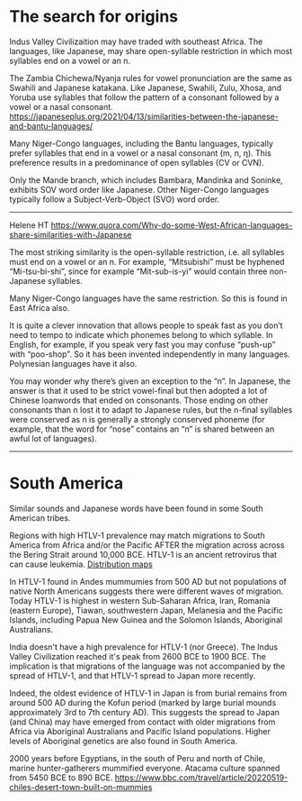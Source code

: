 # The search for origins

Indus Valley Civilizaition may have traded with southeast Africa. The languages, like Japanese, may share open-syllable restriction in which most syllables end on a vowel or an n.


The Zambia Chichewa/Nyanja rules for vowel pronunciation are the same as Swahili and Japanese katakana. Like Japanese, Swahili, Zulu, Xhosa, and Yoruba use syllables that follow the pattern of a consonant followed by a vowel or a nasal consonant.
https://japaneseplus.org/2021/04/13/similarities-between-the-japanese-and-bantu-languages/

Many Niger-Congo languages, including the Bantu languages, typically prefer syllables that end in a vowel or a nasal consonant (m, n, ŋ). This preference results in a predominance of open syllables (CV or CVN).

Only the Mande branch, which includes Bambara, Mandinka and Soninke, exhibits SOV word order like Japanese. Other Niger-Congo languages typically follow a Subject-Verb-Object (SVO) word order.

---

Helene HT
https://www.quora.com/Why-do-some-West-African-languages-share-similarities-with-Japanese

The most striking similarity is the open-syllable restriction, i.e. all syllables must end on a vowel or an n. For example, “Mitsubishi” must be hyphened “Mi-tsu-bi-shi”, since for example “Mit-sub-is-yi” would contain three non-Japanese syllables.

Many Niger-Congo languages have the same restriction. So this is found in East Africa also.

It is quite a clever innovation that allows people to speak fast as you don’t need to tempo to indicate which phonemes belong to which syllable. In English, for example, if you speak very fast you may confuse “push-up” with “poo-shop”. So it has been invented independently in many languages. Polynesian languages have it also.

You may wonder why there’s given an exception to the “n”. In Japanese, the answer is that it used to be strict vowel-final but then adopted a lot of Chinese loanwords that ended on consonants. Those ending on other consonants than n lost it to adapt to Japanese rules, but the n-final syllables were conserved as n is generally a strongly conserved phoneme (for example, that the word for “nose” contains an “n” is shared between an awful lot of languages).

---

# South America

Similar sounds and Japanese words have been found in some South American tribes.  

Regions with high HTLV-1 prevalence may match migrations to South America from Africa and/or the Pacific AFTER the migration across across the Bering Strait around 10,000 BCE.  HTLV-1 is an ancient retrovirus that can cause leukemia. [Distribution maps](https://www.ecdc.europa.eu/sites/default/files/media/en/publications/Publications/geographical-distribution-areas-high-prevalence-HTLV1.pdf)

In HTLV-1 found in Andes mummumies from 500 AD but not populations of native North Americans suggests there were different waves of migration.  Today HTLV-1 is highest in western Sub-Saharan Africa, Iran, Romania (eastern Europe), Tiawan, southwestern Japan, Melanesia and the Pacific Islands, including Papua New Guinea and the Solomon Islands, Aboriginal Australians. 

India doesn't have a high prevalence for HTLV-1 (nor Greece). The Indus Valley Civilization reached it's peak from 2600 BCE to 1900 BCE. The implication is that migrations of the language was not accompanied by the spread of HTLV-1, and that HTLV-1 spread to Japan more recently.

Indeed, the oldest evidence of HTLV-1 in Japan is from burial remains from around 500 AD during the Kofun period (marked by large burial mounds approximately 3rd to 7th century AD). This suggests the spread to Japan (and China) may have emerged from contact with older migrations from Africa via Aboriginal Australians and Pacific Island populations. Higher levels of Aboriginal genetics are also found in South America.

2000 years before Egyptians, in the south of Peru and north of Chile, marine hunter-gatherers mummified everyone. Atacama culture spanned from 5450 BCE to 890 BCE.
https://www.bbc.com/travel/article/20220519-chiles-desert-town-built-on-mummies





